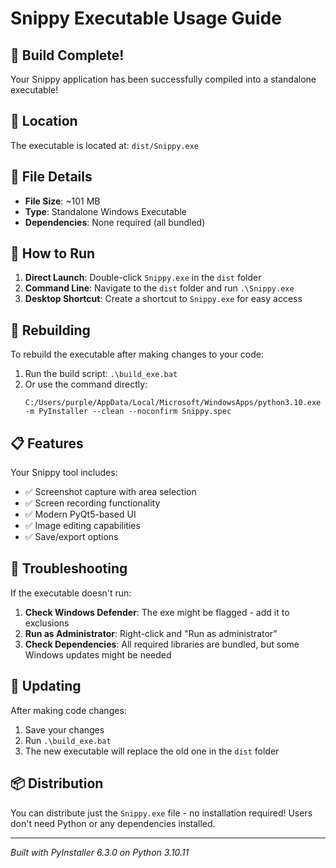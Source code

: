 # Snippy Executable Usage Guide

## 🎉 Build Complete!

Your Snippy application has been successfully compiled into a standalone executable!

## 📂 Location

The executable is located at: `dist/Snippy.exe`

## 📝 File Details

- **File Size**: ~101 MB
- **Type**: Standalone Windows Executable
- **Dependencies**: None required (all bundled)

## 🚀 How to Run

1. **Direct Launch**: Double-click `Snippy.exe` in the `dist` folder
2. **Command Line**: Navigate to the `dist` folder and run `.\Snippy.exe`
3. **Desktop Shortcut**: Create a shortcut to `Snippy.exe` for easy access

## 🔧 Rebuilding

To rebuild the executable after making changes to your code:

1. Run the build script: `.\build_exe.bat`
2. Or use the command directly:
   ```batch
   C:/Users/purple/AppData/Local/Microsoft/WindowsApps/python3.10.exe -m PyInstaller --clean --noconfirm Snippy.spec
   ```

## 📋 Features

Your Snippy tool includes:
- ✅ Screenshot capture with area selection
- ✅ Screen recording functionality
- ✅ Modern PyQt5-based UI
- ✅ Image editing capabilities
- ✅ Save/export options

## 🐛 Troubleshooting

If the executable doesn't run:

1. **Check Windows Defender**: The exe might be flagged - add it to exclusions
2. **Run as Administrator**: Right-click and "Run as administrator"
3. **Check Dependencies**: All required libraries are bundled, but some Windows updates might be needed

## 🔄 Updating

After making code changes:
1. Save your changes
2. Run `.\build_exe.bat`
3. The new executable will replace the old one in the `dist` folder

## 📦 Distribution

You can distribute just the `Snippy.exe` file - no installation required!
Users don't need Python or any dependencies installed.

---
*Built with PyInstaller 6.3.0 on Python 3.10.11*